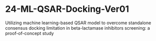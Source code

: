 # 24-ML-QSAR-Docking-Ver01
Utilizing machine learning-based QSAR model to overcome standalone consensus docking limitation in beta-lactamase inhibitors screening: a proof-of-concept study
